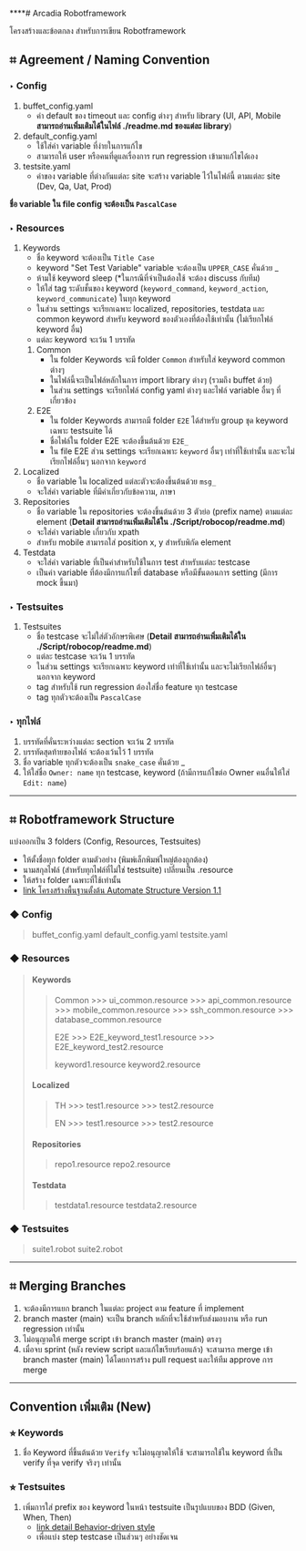 ****# Arcadia Robotframework

โครงสร้างและข้อตกลง สำหรับการเขียน Robotframework

## ⌗ Agreement / Naming Convention

### ‣ Config

1. buffet_config.yaml
   - ค่า default ของ timeout และ config ต่างๆ สำหรับ library (UI, API, Mobile **สามารถอ่านเพิ่มเติมได้ในไฟล์ ./readme.md ของแต่ละ library**)
2. default_config.yaml
   - ใช้ใส่ค่า variable ที่ง่ายในการแก้ไข
   - สามารถให้ user หรือคนที่ดูแลเรื่องการ run regression เข้ามาแก้ไขได้เอง
3. testsite.yaml
   - ค่าของ variable ที่ต่างกันแต่ละ site จะสร้าง variable ไว้ในไฟล์นี้ ตามแต่ละ site (Dev, Qa, Uat, Prod)

**ชื่อ variable ใน file config จะต้องเป็น `PascalCase`**

### ‣ Resources

1. Keywords
   - ชื่อ keyword จะต้องเป็น `Title Case`
   - keyword "Set Test Variable" variable จะต้องเป็น `UPPER_CASE` คั่นด้วย _
   - ห้ามใช้ keyword sleep (*ในกรณีที่จำเป็นต้องใช้ จะต้อง discuss กับทีม)
   - ให้ใส่ tag ระดับชั้นของ keyword (`keyword_command`, `keyword_action`, `keyword_communicate`) ในทุก keyword
   - ในส่วน settings จะเรียกเฉพาะ localized, repositories, testdata และ common keyword สำหรับ keyword ของตัวเองที่ต้องใช้เท่านั้น (ไม่เรียกไฟล์ keyword อื่น)
   - แต่ละ keyword จะเว้น 1 บรรทัด
   1. Common
      - ใน folder Keywords จะมี folder `Common` สำหรับใส่ keyword common ต่างๆ
      - ในไฟล์นี้จะเป็นไฟล์หลักในการ import library ต่างๆ (รวมถึง buffet ด้วย)
      - ในส่วน settings จะเรียกไฟล์ config yaml ต่างๆ และไฟล์ variable อื่นๆ ที่เกี่ยวข้อง
   2. E2E
      - ใน folder Keywords สามารถมี folder `E2E` ได้สำหรับ group ชุด keyword เฉพาะ testsuite ได้
      - ชื่อไฟล์ใน folder E2E จะต้องขึ้นต้นด้วย `E2E_`
      - ใน file E2E ส่วน settings จะเรียกเฉพาะ `keyword` อื่นๆ เท่าที่ใช้เท่านั้น และจะไม่เรียกไฟล์อื่นๆ นอกจาก `keyword`
2. Localized
   - ชื่อ variable ใน localized แต่ละตัวจะต้องขึ้นต้นด้วย `msg_`
   - จะใส่ค่า variable ที่มีค่าเกี่ยวกับข้อความ, ภาษา
3. Repositories
   - ชื่อ variable ใน repositories จะต้องขึ้นต้นด้วย 3 ตัวย่อ (prefix name) ตามแต่ละ element (**Detail สามารถอ่านเพิ่มเติมได้ใน ./Script/robocop/readme.md**)
   - จะใส่ค่า variable เกี่ยวกับ xpath
   - สำหรับ mobile สามารถใส่ position x, y สำหรับพิกัด element
4. Testdata
   - จะใส่ค่า variable ที่เป็นค่าสำหรับใช้ในการ test สำหรับแต่ละ testcase
   - เป็นค่า variable ที่ต้องมีการแก้ไขที่ database หรือมีขั้นตอนการ setting (มีการ mock ขึ้นมา)

### ‣ Testsuites

1. Testsuites
   - ชื่อ testcase จะไม่ใส่ตัวอักษรพิเศษ (**Detail สามารถอ่านเพิ่มเติมได้ใน ./Script/robocop/readme.md**)
   - แต่ละ testcase จะเว้น 1 บรรทัด
   - ในส่วน settings จะเรียกเฉพาะ keyword เท่าที่ใช้เท่านั้น และจะไม่เรียกไฟล์อื่นๆ นอกจาก keyword
   - tag สำหรับใช้ run regression ต้องใส่ชื่อ feature ทุก testcase
   - tag ทุกตัวจะต้องเป็น `PascalCase`

### ‣ ทุกไฟล์

1. บรรทัดที่คั่นระหว่างแต่ละ section จะเว้น 2 บรรทัด
2. บรรทัดสุดท้ายของไฟล์ จะต้องเว้นไว้ 1 บรรทัด
3. ชื่อ variable ทุกตัวจะต้องเป็น `snake_case` คั่นด้วย _
4. ให้ใส่ชื่อ `Owner: name` ทุก testcase, keyword (ถ้ามีการแก้ไขต่อ Owner คนอื่นให้ใส่ `Edit: name`)

---

## ⌗ Robotframework Structure

แบ่งออกเป็น 3 folders (Config, Resources, Testsuites)

- ให้ตั้งชื่อทุก folder ตามตัวอย่าง (พิมพ์เล็กพิมพ์ใหญ่ต้องถูกต้อง)
- นามสกุลไฟล์ (สำหรับทุกไฟล์ที่ไม่ใช่ testsuite) เปลี่ยนเป็น .resource
- ให้สร้าง folder เฉพาะที่ใช้เท่านั้น
- [link โครงสร้างพื้นฐานตั้งต้น Automate Structure Version 1.1](https://bitbucket.org/arcadiasoftware/arcadia.automate.buffet/downloads/automated_structure-1.1.zip)

### ◆ Config

> buffet_config.yaml
> default_config.yaml
> testsite.yaml

### ◆ Resources

> #### Keywords
>
  >> Common
    >>> ui_common.resource
    >>> api_common.resource
    >>> mobile_common.resource
    >>> ssh_common.resource
    >>> database_common.resource
  >>
  >> E2E
    >>> E2E_keyword_test1.resource
    >>> E2E_keyword_test2.resource
  >>
  >> keyword1.resource
  >> keyword2.resource
>
> #### Localized
>
  >> TH
    >>> test1.resource
    >>> test2.resource
  >>
  >> EN
    >>> test1.resource
    >>> test2.resource
  >>
>
> #### Repositories
>
  >> repo1.resource
  >> repo2.resource
>
> #### Testdata
>
  >> testdata1.resource
  >> testdata2.resource

### ◆ Testsuites

> suite1.robot
> suite2.robot

---

## ⌗ Merging Branches

1. จะต้องมีการแยก branch ในแต่ละ project ตาม feature ที่ implement
2. branch master (main) จะเป็น branch หลักที่จะใช้สำหรับส่งมอบงาน หรือ run regression เท่านั้น
3. ไม่อนุญาตให้ merge script เข้า branch master (main) ตรงๆ
4. เมื่อจบ sprint (หลัง review script และแก้ไขเรียบร้อยแล้ว) จะสามารถ merge เข้า branch master (main) ได้โดยการสร้าง pull request และให้ทีม approve การ merge

---

## Convention เพิ่มเติม (**New**)

### ⭐︎ Keywords

1. ชื่อ Keyword ที่ขึ้นต้นด้วย `Verify` จะไม่อนุญาตให้ใช้ จะสามารถใช้ใน keyword ที่เป็น verify ที่จุด verify จริงๆ เท่านั้น

### ⭐︎ Testsuites

1. เพิ่มการใส่ prefix ของ keyword ในหน้า testsuite เป็นรูปแบบของ BDD (Given, When, Then)
   - [link detail Behavior-driven style](https://robotframework.org/robotframework/latest/RobotFrameworkUserGuide.html#behavior-driven-style)
   - เพื่อแบ่ง step testcase เป็นส่วนๆ อย่างชัดเจน
